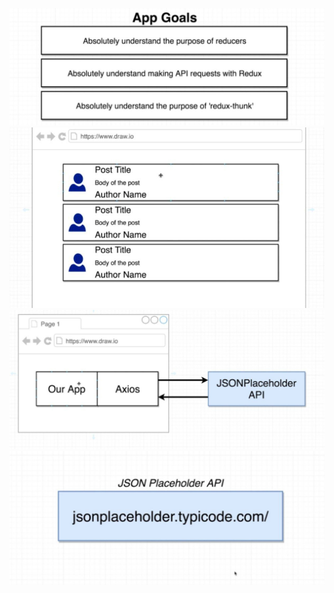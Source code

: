 <img src="./Assets/appGoals.jpg"><img>
<img src="./Assets/appLook.jpg"><img>
<img src="./Assets/JSONholder.jpg"></img>
<img src="./Assets/Apipaceholder.jpg"></img>